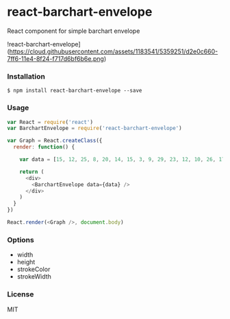 react-barchart-envelope
=======================

React component for simple barchart envelope

!react-barchart-envelope](https://cloud.githubusercontent.com/assets/1183541/5359251/d2e0c660-7ff6-11e4-8f24-f717d6bf6b6e.png)

### Installation

```
$ npm install react-barchart-envelope --save
```

### Usage

```JavaScript
var React = require('react')
var BarchartEnvelope = require('react-barchart-envelope')

var Graph = React.createClass({
  render: function() {

    var data = [15, 12, 25, 8, 20, 14, 15, 3, 9, 29, 23, 12, 10, 26, 17, 25, 4, 29, 23, 12, 10, 26, 17, 25, 4, 29, 23, 12, 10, 26, 17, 25]

    return (
      <div>
        <BarchartEnvelope data={data} />
      </div>
    )
  }
})

React.render(<Graph />, document.body)
```

### Options

* width
* height
* strokeColor
* strokeWidth

### License

MIT
